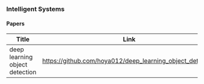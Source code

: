 ### Intelligent Systems
#### Papers

 Title                          | Link
 ------------------------------ | ----------------------------------------
 deep learning object detection | https://github.com/hoya012/deep_learning_object_detection
